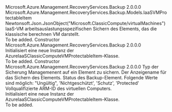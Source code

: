 <Type Name="AzureIaaSClassicComputeVMProtectableItem" FullName="Microsoft.Azure.Management.RecoveryServices.Backup.Models.AzureIaaSClassicComputeVMProtectableItem">
  <TypeSignature Language="C#" Value="public class AzureIaaSClassicComputeVMProtectableItem : Microsoft.Azure.Management.RecoveryServices.Backup.Models.IaaSVMProtectableItem" />
  <TypeSignature Language="ILAsm" Value=".class public auto ansi beforefieldinit AzureIaaSClassicComputeVMProtectableItem extends Microsoft.Azure.Management.RecoveryServices.Backup.Models.IaaSVMProtectableItem" />
  <TypeSignature Language="DocId" Value="T:Microsoft.Azure.Management.RecoveryServices.Backup.Models.AzureIaaSClassicComputeVMProtectableItem" />
  <TypeSignature Language="VB.NET" Value="Public Class AzureIaaSClassicComputeVMProtectableItem&#xA;Inherits IaaSVMProtectableItem" />
  <TypeSignature Language="F#" Value="type AzureIaaSClassicComputeVMProtectableItem = class&#xA;    inherit IaaSVMProtectableItem" />
  <AssemblyInfo>
    <AssemblyName>Microsoft.Azure.Management.RecoveryServices.Backup</AssemblyName>
    <AssemblyVersion>2.0.0.0</AssemblyVersion>
  </AssemblyInfo>
  <Base>
    <BaseTypeName>Microsoft.Azure.Management.RecoveryServices.Backup.Models.IaaSVMProtectableItem</BaseTypeName>
  </Base>
  <Interfaces />
  <Attributes>
    <Attribute>
      <AttributeName>Newtonsoft.Json.JsonObject("Microsoft.ClassicCompute/virtualMachines")</AttributeName>
    </Attribute>
  </Attributes>
  <Docs>
    <summary>
            IaaS-VM arbeitsauslastungsspezifischen Sichern des Elements, das die klassische berechnen VM darstellt.
            </summary>
    <remarks>To be added.</remarks>
  </Docs>
  <Members>
    <Member MemberName=".ctor">
      <MemberSignature Language="C#" Value="public AzureIaaSClassicComputeVMProtectableItem ();" />
      <MemberSignature Language="ILAsm" Value=".method public hidebysig specialname rtspecialname instance void .ctor() cil managed" />
      <MemberSignature Language="DocId" Value="M:Microsoft.Azure.Management.RecoveryServices.Backup.Models.AzureIaaSClassicComputeVMProtectableItem.#ctor" />
      <MemberSignature Language="VB.NET" Value="Public Sub New ()" />
      <MemberType>Constructor</MemberType>
      <AssemblyInfo>
        <AssemblyName>Microsoft.Azure.Management.RecoveryServices.Backup</AssemblyName>
        <AssemblyVersion>2.0.0.0</AssemblyVersion>
      </AssemblyInfo>
      <Parameters />
      <Docs>
        <summary>
            Initialisiert eine neue Instanz der AzureIaaSClassicComputeVMProtectableItem-Klasse.
            </summary>
        <remarks>To be added.</remarks>
      </Docs>
    </Member>
    <Member MemberName=".ctor">
      <MemberSignature Language="C#" Value="public AzureIaaSClassicComputeVMProtectableItem (string backupManagementType = null, string friendlyName = null, string protectionState = null, string virtualMachineId = null);" />
      <MemberSignature Language="ILAsm" Value=".method public hidebysig specialname rtspecialname instance void .ctor(string backupManagementType, string friendlyName, string protectionState, string virtualMachineId) cil managed" />
      <MemberSignature Language="DocId" Value="M:Microsoft.Azure.Management.RecoveryServices.Backup.Models.AzureIaaSClassicComputeVMProtectableItem.#ctor(System.String,System.String,System.String,System.String)" />
      <MemberSignature Language="VB.NET" Value="Public Sub New (Optional backupManagementType As String = null, Optional friendlyName As String = null, Optional protectionState As String = null, Optional virtualMachineId As String = null)" />
      <MemberSignature Language="F#" Value="new Microsoft.Azure.Management.RecoveryServices.Backup.Models.AzureIaaSClassicComputeVMProtectableItem : string * string * string * string -&gt; Microsoft.Azure.Management.RecoveryServices.Backup.Models.AzureIaaSClassicComputeVMProtectableItem" Usage="new Microsoft.Azure.Management.RecoveryServices.Backup.Models.AzureIaaSClassicComputeVMProtectableItem (backupManagementType, friendlyName, protectionState, virtualMachineId)" />
      <MemberType>Constructor</MemberType>
      <AssemblyInfo>
        <AssemblyName>Microsoft.Azure.Management.RecoveryServices.Backup</AssemblyName>
        <AssemblyVersion>2.0.0.0</AssemblyVersion>
      </AssemblyInfo>
      <Parameters>
        <Parameter Name="backupManagementType" Type="System.String" />
        <Parameter Name="friendlyName" Type="System.String" />
        <Parameter Name="protectionState" Type="System.String" />
        <Parameter Name="virtualMachineId" Type="System.String" />
      </Parameters>
      <Docs>
        <param name="backupManagementType">Typ der Sicherung Managemenent auf ein Element zu sichern.</param>
        <param name="friendlyName">Der Anzeigename für das Sichern des Elements.</param>
        <param name="protectionState">Status des Backup-Element. Folgende Werte sind möglich: "Ungültig", 'Nichtgeschützt', 'Schutz', 'Protected'</param>
        <param name="virtualMachineId">Vollqualifizierte ARM-ID des virtuellen Computers.</param>
        <summary>
            Initialisiert eine neue Instanz der AzureIaaSClassicComputeVMProtectableItem-Klasse.
            </summary>
        <remarks>To be added.</remarks>
      </Docs>
    </Member>
  </Members>
</Type>